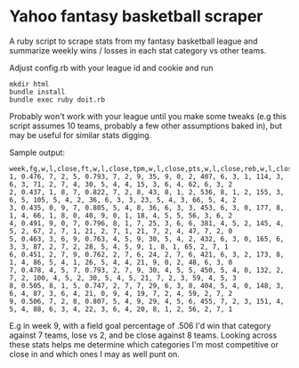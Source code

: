 Yahoo fantasy basketball scraper
=========================

A ruby script to scrape stats from my fantasy basketball league and summarize weekly
wins / losses in each stat category vs other teams.

Adjust config.rb with your league id and cookie and run

```
mkdir html
bundle install
bundle exec ruby doit.rb
```

Probably won't work with your league until you make some tweaks (e.g this script assumes 10 teams, probably a few
other assumptions baked in), but may be useful for similar stats digging.

Sample output:

```
week,fg,w,l,close,ft,w,l,close,tpm,w,l,close,pts,w,l,close,reb,w,l,close,ast,w,l,close,st,w,l,close,blk,w,l,close,to,w,l,close
1, 0.476, 7, 2, 5, 0.793, 7, 2, 9, 35, 9, 0, 2, 407, 6, 3, 1, 114, 3, 6, 3, 71, 2, 7, 4, 30, 5, 4, 4, 15, 3, 6, 4, 62, 6, 3, 2
2, 0.437, 1, 8, 7, 0.822, 7, 2, 8, 43, 8, 1, 2, 536, 8, 1, 2, 155, 3, 6, 5, 105, 5, 4, 2, 36, 6, 3, 3, 23, 5, 4, 3, 66, 5, 4, 2
3, 0.435, 0, 9, 7, 0.805, 5, 4, 8, 36, 6, 3, 3, 453, 6, 3, 0, 177, 8, 1, 4, 66, 1, 8, 0, 40, 9, 0, 1, 18, 4, 5, 5, 56, 3, 6, 2
4, 0.491, 9, 0, 7, 0.796, 8, 1, 7, 25, 3, 6, 6, 381, 4, 5, 2, 145, 4, 5, 2, 67, 2, 7, 1, 21, 2, 7, 1, 21, 7, 2, 4, 47, 7, 2, 0
5, 0.463, 3, 6, 9, 0.763, 4, 5, 9, 30, 5, 4, 2, 432, 6, 3, 0, 165, 6, 3, 3, 87, 2, 7, 2, 28, 5, 4, 5, 9, 1, 8, 1, 65, 2, 7, 1
6, 0.451, 2, 7, 9, 0.762, 2, 7, 6, 24, 2, 7, 6, 421, 6, 3, 2, 173, 8, 1, 4, 86, 5, 4, 1, 26, 5, 4, 4, 21, 9, 0, 2, 48, 6, 3, 0
7, 0.478, 4, 5, 7, 0.793, 2, 7, 9, 30, 4, 5, 5, 450, 5, 4, 0, 132, 2, 7, 2, 100, 4, 5, 2, 30, 5, 4, 5, 21, 7, 2, 3, 59, 4, 5, 3
8, 0.505, 8, 1, 5, 0.747, 2, 7, 7, 29, 6, 3, 8, 404, 5, 4, 0, 148, 3, 6, 4, 87, 3, 6, 4, 21, 0, 9, 4, 19, 7, 2, 4, 59, 2, 7, 2
9, 0.506, 7, 2, 8, 0.807, 5, 4, 9, 29, 4, 5, 6, 455, 7, 2, 3, 151, 4, 5, 4, 88, 6, 3, 4, 22, 3, 6, 4, 20, 8, 1, 2, 56, 2, 7, 1
```

E.g in week 9, with a field goal percentage of .506 I'd win that category against 7 teams, lose vs 2, and be close
against 8 teams. Looking across these stats helps me determine which categories I'm most competitive or close
in and which ones I may as well punt on.